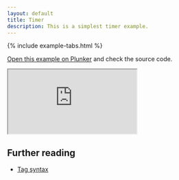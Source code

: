 ```yaml
---
layout: default
title: Timer
description: This is a simplest timer example.
---
```


{% include example-tabs.html %}

[Open this example on Plunker](http://riot.js.org/examples/plunker/?app=timer) and check the source code.

<iframe src="http://riot.js.org/examples/timer"></iframe>

## Further reading

- [Tag syntax](/guide/#tag-syntax)
